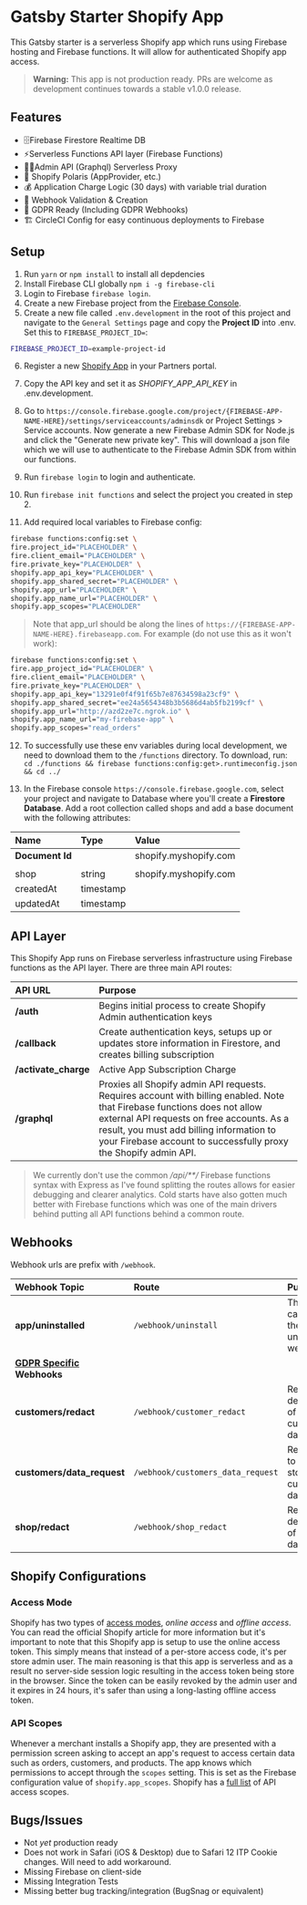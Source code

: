 # Gatsby Starter Shopify App

This Gatsby starter is a serverless Shopify app which runs using Firebase hosting and Firebase functions. It will allow for authenticated Shopify app access.

> **Warning:** This app is not production ready. PRs are welcome as development continues towards a stable v1.0.0 release.

## Features
- 🗄Firebase Firestore Realtime DB
- ⚡️Serverless Functions API layer (Firebase Functions)
- 👩‍💼Admin API (Graphql) Serverless Proxy
- 🎨 Shopify Polaris (AppProvider, etc.)
- 💰 Application Charge  Logic (30 days) with variable trial duration
- 📡 Webhook Validation & Creation
- 🔑 GDPR Ready (Including GDPR Webhooks)
- 🏗 CircleCI Config for easy continuous deployments to Firebase

## Setup
1. Run `yarn` or `npm install` to install all depdencies
2. Install Firebase CLI globally `npm i -g firebase-cli`
3. Login to Firebase `firebase login`.
4. Create a new Firebase project from the [Firebase Console](https://console.firebase.google.com/).
5. Create a new file called `.env.development` in the root of this project and navigate to the `General Settings` page and copy the **Project ID** into .env. Set this to `FIREBASE_PROJECT_ID=`:

```bash
FIREBASE_PROJECT_ID=example-project-id
```

6. Register a new [Shopify App](https://partners.shopify.com) in your Partners portal.
7. Copy the API key and set it as *SHOPIFY_APP_API_KEY* in .env.development.
8. Go to `https://console.firebase.google.com/project/{FIREBASE-APP-NAME-HERE}/settings/serviceaccounts/adminsdk` or Project Settings > Service accounts. Now generate a new Firebase Admin SDK for Node.js and click the "Generate new private key". This will download a json file which we will use to authenticate to the Firebase Admin SDK from within our functions.

9. Run `firebase login` to login and authenticate.
10. Run `firebase init functions` and select the project you created in step 2.
11. Add required local variables to Firebase config:

```bash
firebase functions:config:set \
fire.project_id="PLACEHOLDER" \
fire.client_email="PLACEHOLDER" \
fire.private_key="PLACEHOLDER" \
shopify.app_api_key="PLACEHOLDER" \
shopify.app_shared_secret="PLACEHOLDER" \
shopify.app_url="PLACEHOLDER" \
shopify.app_name_url="PLACEHOLDER" \
shopify.app_scopes="PLACEHOLDER"
```

> Note that app_url should be along the lines of `https://{FIREBASE-APP-NAME-HERE}.firebaseapp.com`. For example (do not use this as it won't work):

```bash
firebase functions:config:set \
fire.app_project_id="PLACEHOLDER" \
fire.client_email="PLACEHOLDER" \
fire.private_key="PLACEHOLDER" \
shopify.app_api_key="13291e0f4f91f65b7e87634598a23cf9" \
shopify.app_shared_secret="ee24a5654348b3b5686d4ab5fb2199cf" \
shopify.app_url="http://azd2ze7c.ngrok.io" \
shopify.app_name_url="my-firebase-app" \
shopify.app_scopes="read_orders"
```

12. To successfully use these env variables during local development, we need to download them to the `/functions` directory. To download, run: `cd ./functions && firebase functions:config:get>.runtimeconfig.json && cd ../`

13. In the Firebase console `https://console.firebase.google.com`, select your project and navigate to Database where you'll create a **Firestore Database**. Add a root collection called shops and add a base document with the following attributes:

| Name | Type | Value |
| :- | :- | :- |
| **Document Id** | | shopify.myshopify.com |
| |  |
| shop | string | shopify.myshopify.com |
| createdAt | timestamp | |
| updatedAt | timestamp | |

## API Layer

This Shopify App runs on Firebase serverless infrastructure using Firebase functions as the API layer. There are three main API routes:

| API URL | Purpose |
| :- | :- |
| **/auth** | Begins initial process to create Shopify Admin authentication keys |
| **/callback** | Create authentication keys, setups up or updates store information in Firestore, and creates billing subscription |
| **/activate_charge** | Active App Subscription Charge |
| **/graphql** | Proxies all Shopify admin API requests. Requires account with billing enabled. Note that Firebase functions does not allow external API requests on free accounts. As a result, you must add billing information to your Firebase account to successfully proxy the Shopify admin API. |

> We currently don't use the common */api/**/* Firebase functions syntax with Express as I've found splitting the routes allows for easier debugging and clearer analytics. Cold starts have also gotten much better with Firebase functions which was one of the main drivers behind putting all API functions behind a common route.

## Webhooks

Webhook urls are prefix with `/webhook`.

| Webhook Topic | Route | Purpose |
| :- | :- | :- |
| **app/uninstalled** | `/webhook/uninstall` | This gets called by the uninstall webhook |
| **[GDPR Specific](https://help.shopify.com/en/api/guides/gdpr-resources) Webhooks** |  |  |
| **customers/redact** | `/webhook/customer_redact` | Requests deletion of customer data |
| **customers/data_request** | `/webhook/customers_data_request` | Requests to view stored customer data |
| **shop/redact** | `/webhook/shop_redact` | Requests deletion of shop data |

## Shopify Configurations

### Access Mode

Shopify has two types of [access modes](https://help.shopify.com/en/api/getting-started/authentication/oauth/api-access-modes), *online access* and *offline access*. You can read the official Shopify article for more information but it's important to note that this Shopify app is setup to use the online access token. This simply means that instead of a per-store access code, it's per store admin user. The main reasoning is that this app is serverless and as a result no server-side session logic resulting in the access token being store in the browser. Since the token can be easily revoked by the admin user and it expires in 24 hours, it's safer than using a long-lasting offline access token.

### API Scopes

Whenever a merchant installs a Shopify app, they are presented with a permission screen asking to accept an app's request to access certain data such as orders, customers, and products. The app knows which permissions to accept through the `scopes` setting. This is set as the Firebase configuration value of `shopify.app_scopes`. Shopify has a [full list](https://help.shopify.com/en/api/getting-started/authentication/oauth/scopes) of API access scopes.

## Bugs/Issues
- Not *yet* production ready
- Does not work in Safari (iOS & Desktop) due to Safari 12 ITP Cookie changes. Will need to add workaround.
- Missing Firebase on client-side
- Missing Integration Tests
- Missing better bug tracking/integration (BugSnag or equivalent)
